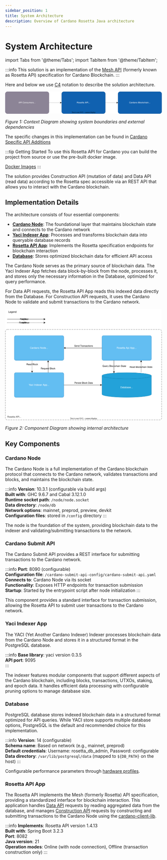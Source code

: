 ```yaml
---
sidebar_position: 1
title: System Architecture
description: Overview of Cardano Rosetta Java architecture
---
```


# System Architecture

import Tabs from '@theme/Tabs';
import TabItem from '@theme/TabItem';

:::info
This solution is an implementation of the [Mesh API](https://docs.cloud.coinbase.com/rosetta/docs/welcome) (formerly known as Rosetta API) specification for Cardano Blockchain.
:::

Here and below we use [C4](https://en.wikipedia.org/wiki/C4_model) notation to describe the solution architecture.

![Context Diagram](media/ContextDiagram.drawio.svg)

_Figure 1: Context Diagram showing system boundaries and external dependencies_

The specific changes in this implementation can be found in [Cardano Specific API Additions](./cardano-addons.md)

:::tip Getting Started
To use this Rosetta API for Cardano you can build the project from source or use the pre-built docker image.

[Docker Images](https://hub.docker.com/r/cardanofoundation/cardano-rosetta-java)
:::

The solution provides Construction API (mutation of data) and Data API (read data) according to the Rosetta spec accessible via an REST API that allows you to interact with the Cardano blockchain.

## Implementation Details

The architecture consists of four essential components:

- **[Cardano Node](#cardano-node)**: The foundational layer that maintains blockchain state and connects to the Cardano network
- **[Yaci Indexer App](#yaci-indexer-app)**: Processes and transforms blockchain data into queryable database records
- **[Rosetta API App](#rosetta-api-app)**: Implements the Rosetta specification endpoints for blockchain interaction
- **[Database](#database)**: Stores optimized blockchain data for efficient API access

The Cardano Node serves as the primary source of blockchain data. The Yaci Indexer App fetches data block-by-block from the node, processes it, and stores only the necessary information in the Database, optimized for query performance.

For Data API requests, the Rosetta API App reads this indexed data directly from the Database. For Construction API requests, it uses the Cardano Node to validate and submit transactions to the Cardano network.

![Component Diagram](media/ComponentDiagram.drawio.svg)

_Figure 2: Component Diagram showing internal architecture_

## Key Components

### Cardano Node

The Cardano Node is a full implementation of the Cardano blockchain protocol that connects to the Cardano network, validates transactions and blocks, and maintains the blockchain state.

:::info
**Version**: 10.3.1 (configurable via build args)  
**Built with**: GHC 9.6.7 and Cabal 3.12.1.0  
**Runtime socket path**: `/node/node.socket`  
**Data directory**: `/node/db`  
**Network options**: mainnet, preprod, preview, devkit  
**Configuration files**: stored in `/config` directory
:::

The node is the foundation of the system, providing blockchain data to the indexer and validating/submitting transactions to the network.

### Cardano Submit API

The Cardano Submit API provides a REST interface for submitting transactions to the Cardano network.

:::info
**Port**: 8090 (configurable)  
**Configuration file**: `/cardano-submit-api-config/cardano-submit-api.yaml`  
**Connects to**: Cardano Node via its socket  
**Functionality**: Exposes HTTP endpoints for transaction submission  
**Startup**: Started by the entrypoint script after node initialization
:::

This component provides a standard interface for transaction submission, allowing the Rosetta API to submit user transactions to the Cardano network.

### Yaci Indexer App

The YACI (Yet Another Cardano Indexer) Indexer processes blockchain data from the Cardano Node and stores it in a structured format in the PostgreSQL database.

:::info
**Base library**: yaci version 0.3.5  
**API port**: 9095  
:::

The indexer features modular components that support different aspects of the Cardano blockchain, including blocks, transactions, UTXOs, staking, and epoch data. It handles efficient data processing with configurable pruning options to manage database size.

### Database

PostgreSQL database stores indexed blockchain data in a structured format optimized for API queries. While YACI store supports multiple database options, PostgreSQL is the default and recommended choice for this implementation.

:::info
**Version**: 14 (configurable)  
**Schema name**: Based on network (e.g., mainnet, preprod)  
**Default credentials**: Username: rosetta_db_admin, Password: configurable  
**Data directory**: `/var/lib/postgresql/data` (mapped to `${DB_PATH}` on the host)
:::

Configurable performance parameters through [hardware profiles](../install-and-deploy/hardware-profiles).

### Rosetta API App

The Rosetta API implements the Mesh (formerly Rosetta) API specification, providing a standardized interface for blockchain interaction. This application handles [Data API](https://docs.cloud.coinbase.com/rosetta/docs/data-api-overview) requests by reading aggregated data from the database, and manages [Construction API](https://docs.cloud.coinbase.com/rosetta/docs/construction-api-overview) requests by constructing and submitting transactions to the Cardano Node using the [cardano-client-lib](https://github.com/bloxbean/cardano-client-lib).

:::info
**Implements**: Rosetta API version 1.4.13  
**Built with**: Spring Boot 3.2.3  
**Port**: 8082  
**Java version**: 21  
**Operation modes**: Online (with node connection), Offline (transaction construction only)
:::
